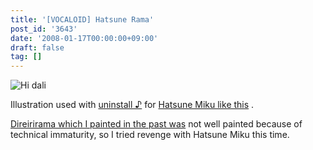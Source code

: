 ```yaml
---
title: '[VOCALOID] Hatsune Rama'
post_id: '3643'
date: '2008-01-17T00:00:00+09:00'
draft: false
tag: []
---
```


![Hi dali](https://danmaq.com/image/illustrations/miku/lama_s.jpg)

Illustration used with [uninstall ♪](http://www.nicovideo.jp/watch/sm2197976) for [Hatsune Miku like this](http://www.nicovideo.jp/watch/sm2197976) .

[Direirirama which I painted in the past was](http://lama.danmaq.com/lamarisa/) not well painted because of technical immaturity, so I tried revenge with Hatsune Miku this time.